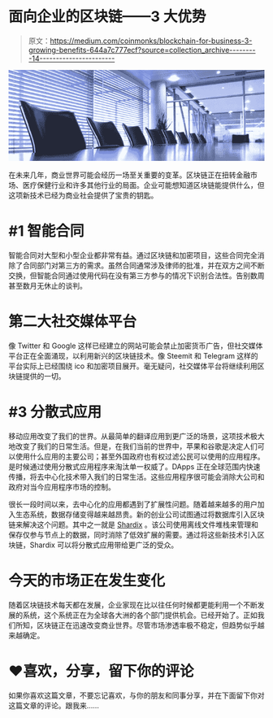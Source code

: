 # 面向企业的区块链——3 大优势

> 原文：<https://medium.com/coinmonks/blockchain-for-business-3-growing-benefits-644a7c777ecf?source=collection_archive---------14----------------------->

![](img/9f7efce3536027726b613be8ea379aab.png)

在未来几年，商业世界可能会经历一场至关重要的变革。区块链正在扭转金融市场、医疗保健行业和许多其他行业的局面。企业可能想知道区块链能提供什么，但这项新技术已经为商业社会提供了宝贵的钥匙。

# #1 智能合同

智能合同对大型和小型企业都非常有益。通过区块链和加密项目，这些合同完全消除了合同部门对第三方的需求。虽然合同通常涉及律师的批准，并在双方之间不断交换，但智能合同通过使用代码在没有第三方参与的情况下识别合法性。告别数周甚至数月无休止的谈判。

# 第二大社交媒体平台

像 Twitter 和 Google 这样已经建立的网站可能会禁止加密货币广告，但社交媒体平台正在全面涌现，以利用新兴的区块链技术。像 Steemit 和 Telegram 这样的平台实际上已经围绕 ico 和加密项目展开。毫无疑问，社交媒体平台将继续利用区块链提供的一切。

# #3 分散式应用

移动应用改变了我们的世界。从最简单的翻译应用到更广泛的场景，这项技术极大地改变了我们的日常生活。但是，在我们当前的世界中，苹果和谷歌是决定人们可以使用什么应用的主要公司；甚至外国政府也有权过滤公民可以使用的应用程序。是时候通过使用分散式应用程序来淘汰单一权威了。DApps 正在全球范围内快速传播，将去中心化技术带入我们的日常生活。这些应用程序很可能会消除大公司和政府对当今应用程序市场的控制。

很长一段时间以来，去中心化的应用都遇到了扩展性问题。随着越来越多的用户加入生态系统，数据存储变得越来越昂贵。新的创业公司试图通过将数据库引入区块链来解决这个问题。其中之一就是 [Shardix](http://www.shardix.com) 。该公司使用离线文件堆栈来管理和保存仅参与节点上的数据，同时消除了低效扩展的需要。通过将这些新技术引入区块链，Shardix 可以将分散式应用带给更广泛的受众。

# 今天的市场正在发生变化

随着区块链技术每天都在发展，企业家现在比以往任何时候都更能利用一个不断发展的系统，这个系统正在为全球各大洲的各个部门提供机会。已经开始了。正如我们所知，区块链正在迅速改变商业世界。尽管市场渗透率极不稳定，但趋势似乎越来越确定。

# ❤️喜欢，分享，留下你的评论

如果你喜欢这篇文章，不要忘记喜欢，与你的朋友和同事分享，并在下面留下你对这篇文章的评论。跟我来……
